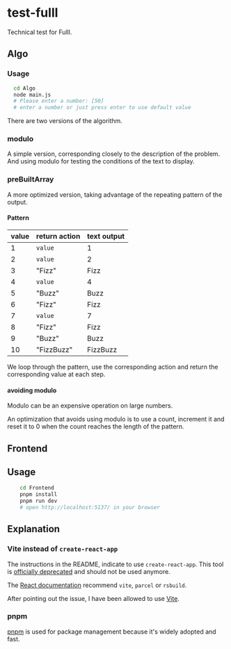 # test-fulll

Technical test for Fulll.

## Algo

### Usage
```bash
  cd Algo
  node main.js
  # Please enter a number: [50]
  # enter a number or just press enter to use default value
```

There are two versions of the algorithm.

### modulo

A simple version, corresponding closely to the description of the problem.
And using modulo for testing the conditions of the text to display.

### preBuiltArray

A more optimized version, taking advantage of the repeating pattern of the output.

#### Pattern
| value | return action | text output |
|-------|---------------|-------------|
| 1     | `value`       | 1           |
| 2     | `value`       | 2           |
| 3     | "Fizz"        | Fizz        |
| 4     | `value`       | 4           |
| 5     | "Buzz"        | Buzz        |
| 6     | "Fizz"        | Fizz        |
| 7     | `value`       | 7           |
| 8     | "Fizz"        | Fizz        |
| 9     | "Buzz"        | Buzz        |
| 10    | "FizzBuzz"    | FizzBuzz    |

We loop through the pattern, use the corresponding action and return the corresponding value at each step.

#### avoiding modulo

Modulo can be an expensive operation on large numbers.

An optimization that avoids using modulo is to use a count, increment it and reset it to 0 when the count reaches the length of the pattern.

## Frontend

## Usage

```bash
    cd Frontend
    pnpm install
    pnpm run dev
    # open http://localhost:5137/ in your browser
```

## Explanation

### Vite instead of `create-react-app`

The instructions in the README, indicate to use `create-react-app`. This tool is [officially deprecated](https://react.dev/blog/2025/02/14/sunsetting-create-react-app) and should not be used anymore.

The [React documentation](https://react.dev/learn/build-a-react-app-from-scratch) recommend `vite`, `parcel` or `rsbuild`.

After pointing out the issue, I have been allowed to use [Vite](https://vite.dev/).

### pnpm

[pnpm](https://pnpm.io/) is used for package management because it's widely adopted and fast.



